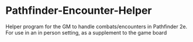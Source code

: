 # Pathfinder-Encounter-Helper
Helper program for the GM to handle combats/encounters in Pathfinder 2e. For use in an in person setting, as a supplement to the game board
